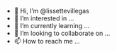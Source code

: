 - 👋 Hi, I’m @lissettevillegas
- 👀 I’m interested in ...
- 🌱 I’m currently learning ...
- 💞️ I’m looking to collaborate on ...
- 📫 How to reach me ...

<!---
lissettevillegas/lissettevillegas is a ✨ special ✨ repository because its `README.md` (this file) appears on your GitHub profile.
You can click the Preview link to take a look at your changes.
--->
